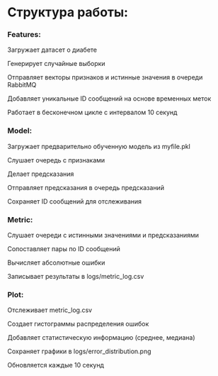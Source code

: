 # Структура работы: 


### Features:
Загружает датасет о диабете

Генерирует случайные выборки

Отправляет векторы признаков и истинные значения в очереди RabbitMQ

Добавляет уникальные ID сообщений на основе временных меток

Работает в бесконечном цикле с интервалом 10 секунд

### Model:

Загружает предварительно обученную модель из myfile.pkl

Слушает очередь с признаками

Делает предсказания

Отправляет предсказания в очередь предсказаний

Сохраняет ID сообщений для отслеживания

### Metric:

Слушает очереди с истинными значениями и предсказаниями

Сопоставляет пары по ID сообщений

Вычисляет абсолютные ошибки

Записывает результаты в logs/metric_log.csv

### Plot:

Отслеживает metric_log.csv

Создает гистограммы распределения ошибок

Добавляет статистическую информацию (среднее, медиана)

Сохраняет графики в logs/error_distribution.png

Обновляется каждые 10 секунд

